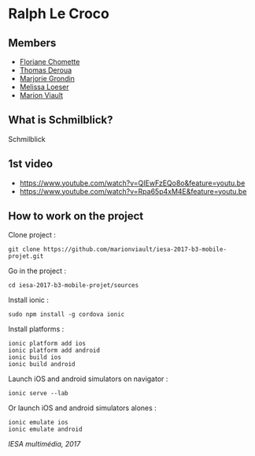 # Ralph Le Croco
	
## Members

* [Floriane Chomette](https://www.linkedin.com/in/florianechomette/)
* [Thomas Deroua](http://www.thomasderoua.fr/)
* [Marjorie Grondin](http://www.iesanetwork.com/m.grondin/)
* [Melissa Loeser](http://azaryia.com/)
* [Marion Viault](http://marionviault.com/)

## What is Schmilblick?

Schmilblick 

## 1st video

* https://www.youtube.com/watch?v=QIEwFzEQo8o&feature=youtu.be
* https://www.youtube.com/watch?v=Rpa65p4xM4E&feature=youtu.be

## How to work on the project

Clone project :
```
git clone https://github.com/marionviault/iesa-2017-b3-mobile-projet.git
```

Go in the project :
```
cd iesa-2017-b3-mobile-projet/sources
```

Install ionic :
```
sudo npm install -g cordova ionic
```

Install platforms :
```
ionic platform add ios
ionic platform add android
ionic build ios
ionic build android
```

Launch iOS and android simulators on navigator :
```
ionic serve --lab
```

Or launch iOS and android simulators alones :
```
ionic emulate ios
ionic emulate android
```

*IESA multimédia, 2017*